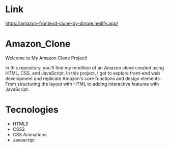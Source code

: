 # Link

https://amazon-frontend-clone-by-dmore.netlify.app/

# Amazon_Clone

Welcome to My Amazon Clone Project! 

In this repository, you'll find my rendition of an Amazon clone created using HTML, CSS, and JavaScript. In this project, I got to explore front-end web development and replicate Amazon's core functions and design elements. From structuring the layout with HTML to adding interactive features with JavaScript.


# Tecnologies
* HTML5
* CSS3
* CSS Animations
* Javascript
